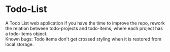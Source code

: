 # Todo-List
A Todo List web application
if you have the time to improve the repo, rework the relation between todo-projects and todo-items, where each project has a todo-items object.  
Known bugs:
Todo items don't get crossed styling when it is restored from local storage.